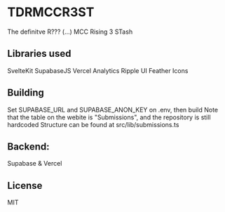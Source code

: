 # TDRMCCR3ST

The definitve R??? (...) MCC Rising 3 STash

## Libraries used
SvelteKit
SupabaseJS
Vercel Analytics
Ripple UI
Feather Icons

## Building
Set SUPABASE_URL and SUPABASE_ANON_KEY on .env, then build
Note that the table on the webite is "Submissions", and the repository is still hardcoded
Structure can be found at src/lib/submissions.ts

## Backend:
Supabase & Vercel

## License
MIT
